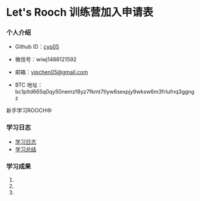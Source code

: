 # Let's Rooch 训练营加入申请表

### 个人介绍

* Github ID：[cyp05](https://github.com/cyp05)

* 微信号：wiwj1486121592

* 邮箱：yipchen05@gmail.com

* BTC 地址：bc1pltd665q0qy50nemzf8yz7fkmt7tlyw6sexpjy9wksw6m3frlufnq3ggngz

新手学习ROOCH中

### 学习日志

- [学习日志](journal.md)
- [学习总结](summary.md)

### 学习成果

1.

2.

3.
